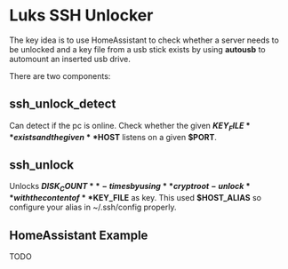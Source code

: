 # Luks SSH Unlocker

The key idea is to use HomeAssistant to check whether a server needs to be unlocked and a key file from a usb stick exists by using **autousb** to automount an inserted usb drive. 

There are two components:

## ssh_unlock_detect

Can detect if the pc is online. Check whether the given **$KEY_FILE** exists and the given **$HOST** listens on a given **$PORT**.

## ssh_unlock

Unlocks **$DISK_COUNT** - times by using **cryptroot-unlock** with the content of **$KEY_FILE** as key. This used **$HOST_ALIAS** so configure your alias in ~/.ssh/config properly.

## HomeAssistant Example

TODO
